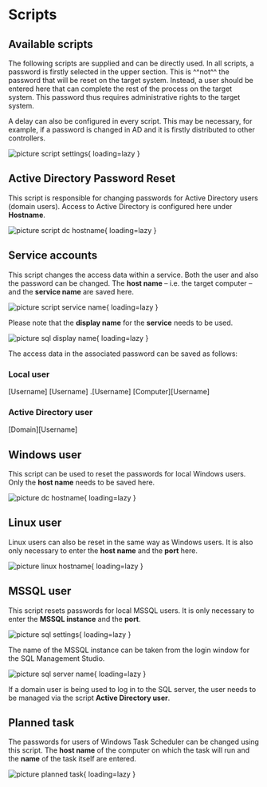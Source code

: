 # Scripts

## Available scripts

The following scripts are supplied and can be directly used. In all scripts, a password is firstly selected in the upper section. This is ^^not^^ the password that will be reset on the target system. Instead, a user should be entered here that can complete the rest of the process on the target system. This password thus requires administrative rights to the target system.

A delay can also be configured in every script. This may be necessary, for example, if a password is changed in AD and it is firstly distributed to other controllers.

![picture script settings](/assets/en/client_modules/password_reset/password_safe_scripts/password_safe_scripts_1.png){ loading=lazy }

## Active Directory Password Reset

This script is responsible for changing passwords for Active Directory users (domain users). Access to Active Directory is configured here under **Hostname**.

![picture script dc hostname](/assets/en/client_modules/password_reset/password_safe_scripts/password_safe_scripts_2.png){ loading=lazy }

## Service accounts

This script changes the access data within a service. Both the user and also the password can be changed. The **host name** – i.e. the target computer – and the **service name** are saved here.

![picture script service name](/assets/en/client_modules/password_reset/password_safe_scripts/password_safe_scripts_3.png){ loading=lazy }

Please note that the **display name** for the **service** needs to be used.

![picture sql display name](/assets/en/client_modules/password_reset/password_safe_scripts/password_safe_scripts_4.png){ loading=lazy }

The access data in the associated password can be saved as follows:

### Local user

[Username]
\[Username]
.\[Username]
[Computer]\[Username]

### Active Directory user

[Domain]\[Username]

## Windows user

This script can be used to reset the passwords for local Windows users. Only the **host name** needs to be saved here.

![picture dc hostname](/assets/en/client_modules/password_reset/password_safe_scripts/password_safe_scripts_5.png){ loading=lazy }

## Linux user

Linux users can also be reset in the same way as Windows users. It is also only necessary to enter the **host name** and the **port** here.

![picture linux hostname](/assets/en/client_modules/password_reset/password_safe_scripts/password_safe_scripts_6.png){ loading=lazy }

## MSSQL user

This script resets passwords for local MSSQL users. It is only necessary to enter the **MSSQL instance** and the **port**.

![picture sql settings](/assets/en/client_modules/password_reset/password_safe_scripts/password_safe_scripts_7.png){ loading=lazy }

The name of the MSSQL instance can be taken from the login window for the SQL Management Studio.

![picture sql server name](/assets/en/client_modules/password_reset/password_safe_scripts/password_safe_scripts_8.png){ loading=lazy }

If a domain user is being used to log in to the SQL server, the user needs to be managed via the script **Active Directory user**.

## Planned task

The passwords for users of Windows Task Scheduler can be changed using this script. The **host name** of the computer on which the task will run and the **name** of the task itself are entered.

![picture planned task](/assets/en/client_modules/password_reset/password_safe_scripts/password_safe_scripts_9.png){ loading=lazy }
